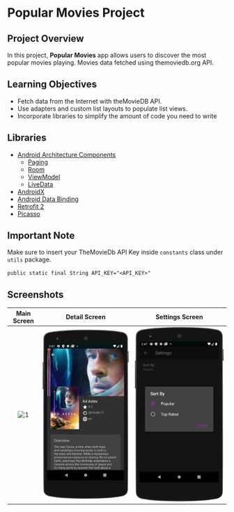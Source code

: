 # Popular Movies Project

## Project Overview

In this project, **Popular Movies** app allows users to discover the most popular movies playing. Movies data fetched using themoviedb.org API.

## Learning Objectives
- Fetch data from the Internet with theMovieDB API.
- Use adapters and custom list layouts to populate list views.
- Incorporate libraries to simplify the amount of code you need to write

## Libraries
- [Android Architecture Components](https://developer.android.com/topic/libraries/architecture/) 
    * [Paging](https://developer.android.com/topic/libraries/architecture/paging/) 
    * [Room](https://developer.android.com/topic/libraries/architecture/room)
    * [ViewModel](https://developer.android.com/topic/libraries/architecture/viewmodel)
    * [LiveData](https://developer.android.com/topic/libraries/architecture/livedata)
- [AndroidX](https://developer.android.com/jetpack/androidx/) 
- [Android Data Binding](https://developer.android.com/topic/libraries/data-binding/)
- [Retrofit 2](http://square.github.io/retrofit/)
- [Picasso](http://square.github.io/picasso/)

## Important Note
Make sure to insert your TheMovieDb API Key inside `constants` class under `utils` package.

```
public static final String API_KEY="<API_KEY>"
```

## Screenshots

| Main Screen | Detail Screen |  Settings Screen |
|:-:|:-:|:-:|
| ![1](demo/main_screen.png?raw=true) | ![2](demo/detail_screen.png?raw=true) | ![3](demo/settings_screen.png?raw=true) |

